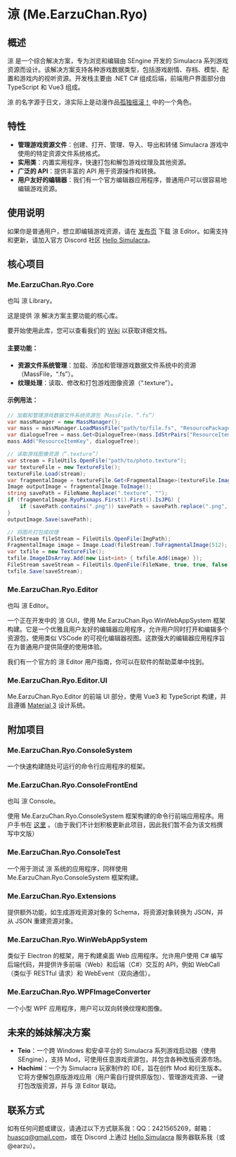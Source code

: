 ﻿# 鿌 (Me.EarzuChan.Ryo)

## 概述

鿌 是一个综合解决方案，专为浏览和编辑由 SEngine 开发的 Simulacra
系列游戏资源而设计。该解决方案支持各种游戏数据类型，包括游戏剧情、存档、模型、配置和游戏内的视听资源。开发栈主要由 .NET C#
组成后端，前端用户界面部分由 TypeScript 和 Vue3 组成。

鿌
的名字源于日文，鿌实际上是动漫作品[孤独摇滚！](https://zh.wikipedia.org/wiki/%E5%AD%A4%E7%8D%A8%E6%90%96%E6%BB%BE%EF%BC%81_(%E5%8B%95%E7%95%AB))
中的一个角色。

## 特性

- **管理游戏资源文件**：创建、打开、管理、导入、导出和转储 Simulacra 游戏中使用的特定资源文件系统格式。
- **实用类**：内置实用程序，快速打包和解包游戏纹理及其他资源。
- **广泛的 API**：提供丰富的 API 用于资源操作和转换。
- **用户友好的编辑器**：我们有一个官方编辑器应用程序，普通用户可以很容易地编辑游戏资源。

## 使用说明

如果你是普通用户，想立即编辑游戏资源，请在 [发布页](https://github.com/earzuchan/ryo/releases) 下载 鿌
Editor。如需支持和更新，请加入官方
Discord 社区 [Hello Simulacra](https://discord.gg/KBhhVy2s)。

## 核心项目

### Me.EarzuChan.Ryo.Core

也叫 鿌 Library。

这是提供 鿌 解决方案主要功能的核心库。

要开始使用此库，您可以查看我们的 [Wiki](https://github.com/EarzuChan/Ryo/wiki) 以获取详细文档。

#### 主要功能：

- **资源文件系统管理**：加载、添加和管理游戏数据文件系统中的资源（MassFile，“.fs”）。
- **纹理处理**：读取、修改和打包游戏图像资源（“.texture”）。

#### 示例用法：

```csharp
// 加载和管理游戏数据文件系统资源包（MassFile，“.fs”）
var massManager = new MassManager();
var mass = massManager.LoadMassFile("path/to/file.fs", "ResourcePackageName");
var dialogueTree = mass.Get<DialogueTree>(mass.IdStrPairs["ResourceItemKey"]);
mass.Add("ResourceItemKey", dialogueTree);

// 读取游戏图像资源（“.texture”）
var stream = FileUtils.OpenFile("path/to/photo.texture");
var textureFile = new TextureFile();
textureFile.Load(stream);
var fragmentalImage = textureFile.Get<FragmentalImage>(textureFile.ImageIDsArray.First().First()) ?? throw new FileNotFoundException("找不到默认图片");
Image outputImage = fragmentalImage.ToImage();
string savePath = FileName.Replace(".texture", "");
if (fragmentalImage.RyoPixmaps.First().First().IsJPG) {
    if (savePath.contains(".png")) savePath = savePath.replace(".png", ".jpg");
}
outputImage.Save(savePath);

// 将图片打包成纹理
FileStream fileStream = FileUtils.OpenFile(ImgPath);
FragmentalImage image = Image.Load(fileStream).ToFragmentalImage(512);
var txfile = new TextureFile();
txfile.ImageIDsArray.Add(new List<int> { txfile.Add(image) });
FileStream saveStream = FileUtils.OpenFile(FileName, true, true, false);
txfile.Save(saveStream);
```

### Me.EarzuChan.Ryo.Editor

也叫 鿌 Editor。

一个正在开发中的 鿌 GUI，使用 Me.EarzuChan.Ryo.WinWebAppSystem 框架构建。它是一个优雅且用户友好的编辑器应用程序，允许用户同时打开和编辑多个资源包，使用类似
VSCode 的可视化编辑器视图。这款强大的编辑器应用程序旨在为普通用户提供简便的使用体验。

我们有一个官方的 鿌 Editor 用户指南，你可以在软件的帮助菜单中找到。

### Me.EarzuChan.Ryo.Editor.UI

Me.EarzuChan.Ryo.Editor 的前端 UI 部分，使用 Vue3 和 TypeScript 构建，并且遵循 [Material 3](https://m3.material.io) 设计系统。

## 附加项目

### Me.EarzuChan.Ryo.ConsoleSystem

一个快速构建随处可运行的命令行应用程序的框架。

### Me.EarzuChan.Ryo.ConsoleFrontEnd

也叫 鿌 Console。

使用 Me.EarzuChan.Ryo.ConsoleSystem 框架构建的命令行前端应用程序。用户手书在 [这里](RYO_CONSOLE_USER_HANDBOOK.md)
。（由于我们不计划积极更新此项目，因此我们暂不会为该文档撰写中文版）

### Me.EarzuChan.Ryo.ConsoleTest

一个用于测试 鿌 系统的应用程序，同样使用 Me.EarzuChan.Ryo.ConsoleSystem 框架构建。

### Me.EarzuChan.Ryo.Extensions

提供额外功能，如生成游戏资源对象的 Schema，将资源对象转换为 JSON，并从 JSON 重建资源对象。

### Me.EarzuChan.Ryo.WinWebAppSystem

类似于 Electron 的框架，用于构建桌面 Web 应用程序。允许用户使用 C# 编写后端代码，并提供许多前端（Web）和后端（C#）交互的 API，例如
WebCall（类似于 RESTful 请求）和 WebEvent（双向通信）。

### Me.EarzuChan.Ryo.WPFImageConverter

一个小型 WPF 应用程序，用户可以双向转换纹理和图像。

## 未来的姊妹解决方案

- **Teio**：一个跨 Windows 和安卓平台的 Simulacra 系列游戏启动器（使用 SEngine），支持 Mod，可使用任意游戏资源包，并包含各种改版资源市场。
- **Hachimi**：一个为 Simulacra 玩家制作的 IDE，旨在创作 Mod 和衍生版本。它将方便解包原版游戏应用（用户需自行提供原版包）、管理游戏资源、一键打包改版资源，并与
  鿌 Editor 联动。

## 联系方式

如有任何问题或建议，请通过以下方式联系我：QQ：2421565269，邮箱：[huascq@gmail.com](mailto:huascq@gmail.com)，或在 Discord
上通过 [Hello Simulacra](https://discord.gg/KBhhVy2s) 服务器联系我（或 @earzu）。